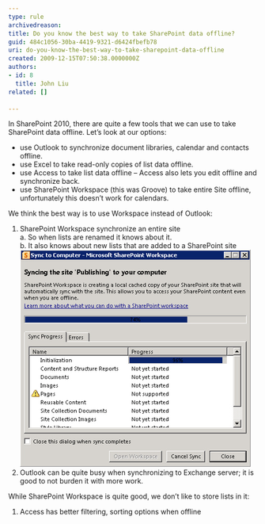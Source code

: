 ```yaml
---
type: rule
archivedreason: 
title: Do you know the best way to take SharePoint data offline?
guid: 484c1056-30ba-4419-9321-d6424fbefb78
uri: do-you-know-the-best-way-to-take-sharepoint-data-offline
created: 2009-12-15T07:50:38.0000000Z
authors:
- id: 8
  title: John Liu
related: []

---
```


In SharePoint 2010, there are quite a few tools that we can use to take SharePoint data offline. Let’s look at our options:

* use Outlook to synchronize document libraries, calendar and contacts offline.
* use Excel to take read-only copies of list data offline.
* use Access to take list data offline – Access also lets you edit offline and synchronize back.
* use SharePoint Workspace (this was Groove) to take entire Site offline, unfortunately this doesn’t work for calendars.


<!--endintro-->
 We think the best way is to use Workspace instead of Outlook:

1. SharePoint Workspace synchronize an entire site
<br>    a. So when lists are renamed it knows about it.
<br>    b. It also knows about new lists that are added to a SharePoint site 
![SharePoint Workspace synchronizing an entire site](Synchronize.jpg)
2. Outlook can be quite busy when synchronizing to Exchange server; it is good to not burden it with more work.

 While SharePoint Workspace is quite good, we don’t like to store lists in it:

1. Access has better filtering, sorting options when offline
